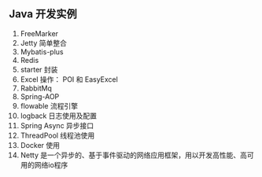 ## Java 开发实例
1. FreeMarker
2. Jetty 简单整合
3. Mybatis-plus
4. Redis
5. starter 封装
6. Excel 操作： POI 和 EasyExcel
7. RabbitMq
8. Spring-AOP
9. flowable 流程引擎
10. logback 日志使用及配置
11. Spring Async 异步接口
12. ThreadPool 线程池使用
13. Docker 使用
14. Netty 是一个异步的、基于事件驱动的网络应用框架，用以开发高性能、高可用的网络io程序